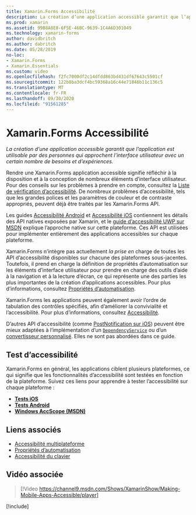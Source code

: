 ```yaml
---
title: Xamarin.Forms Accessibilité
description: La création d’une application accessible garantit que l’application est utilisable par des personnes qui approchent l’interface utilisateur avec un certain nombre de besoins et d’expériences.
ms.prod: xamarin
ms.assetid: 99B8A8E8-6F5E-46BC-9639-1C4A6D301049
ms.technology: xamarin-forms
author: davidbritch
ms.author: dabritch
ms.date: 05/28/2019
no-loc:
- Xamarin.Forms
- Xamarin.Essentials
ms.custom: video
ms.openlocfilehash: f2fc7000df2c14dfdd863bd431df67643c5501cf
ms.sourcegitcommit: 122b8ba3dcf4bc59368a16c44e71846b11c136c5
ms.translationtype: MT
ms.contentlocale: fr-FR
ms.lasthandoff: 09/30/2020
ms.locfileid: "91561285"
---
```

# <a name="no-locxamarinforms-accessibility"></a>Xamarin.Forms Accessibilité

_La création d’une application accessible garantit que l’application est utilisable par des personnes qui approchent l’interface utilisateur avec un certain nombre de besoins et d’expériences._

Rendre une Xamarin.Forms application accessible signifie réfléchir à la disposition et à la conception de nombreux éléments d’interface utilisateur. Pour des conseils sur les problèmes à prendre en compte, consultez la [Liste de vérification d’accessibilité](~/cross-platform/app-fundamentals/accessibility.md). De nombreux problèmes d’accessibilité, tels que les grandes polices et les paramètres de couleur et de contraste appropriés, peuvent déjà être traités par les Xamarin.Forms API.

Les guides [Accessibilité Android](~/android/app-fundamentals/accessibility.md) et [Accessibilité iOS](~/ios/app-fundamentals/accessibility.md) contiennent les détails des API natives exposées par Xamarin, et le [guide d’accessibilité UWP sur MSDN](/windows/uwp/design/accessibility/basic-accessibility-information) explique l’approche native sur cette plateforme. Ces API est utilisées pour implémenter entièrement des applications accessibles sur chaque plateforme.

Xamarin.Forms n’intègre pas actuellement *la prise en* charge de toutes les API d’accessibilité disponibles sur chacune des plateformes sous-jacentes. Toutefois, il prend en charge la définition de propriétés d’automatisation sur les éléments d’interface utilisateur pour prendre en charge des outils d’aide à la navigation et à la lecture d’écran, ce qui représente une des parties les plus importantes de la création d’applications accessibles. Pour plus d’informations, consultez [Propriétés d’automatisation](~/xamarin-forms/app-fundamentals/accessibility/automation-properties.md).

Xamarin.Forms les applications peuvent également avoir l’ordre de tabulation des contrôles spécifiés, afin d’améliorer la convivialité et l’accessibilité. Pour plus d’informations, consultez [Accessibilité](~/xamarin-forms/app-fundamentals/accessibility/keyboard.md).

D’autres API d’accessibilité (comme [PostNotification sur iOS](~/ios/app-fundamentals/accessibility.md)) peuvent être mieux adaptées à l’implémentation d’un [`DependencyService`](~/xamarin-forms/app-fundamentals/dependency-service/index.md) ou d’un [convertisseur personnalisé](~/xamarin-forms/app-fundamentals/custom-renderer/index.md). Elles ne sont pas abordées dans ce guide.

## <a name="testing-accessibility"></a>Test d’accessibilité

Xamarin.Forms en général, les applications ciblent plusieurs plateformes, ce qui signifie que les fonctionnalités d’accessibilité sont testées en fonction de la plateforme. Suivez ces liens pour apprendre à tester l’accessibilité sur chaque plateforme :

- [**Tests iOS**](~/ios/app-fundamentals/accessibility.md)
- [**Tests Android**](~/android/app-fundamentals/accessibility.md)
- [**Windows AccScope (MSDN)**](/windows/win32/winauto/accscope)

## <a name="related-links"></a>Liens associés

- [Accessibilité multiplateforme](~/cross-platform/app-fundamentals/accessibility.md)
- [Propriétés d’automatisation](~/xamarin-forms/app-fundamentals/accessibility/automation-properties.md)
- [Accessibilité du clavier](~/xamarin-forms/app-fundamentals/accessibility/keyboard.md)

## <a name="related-video"></a>Vidéo associée

> [!Video https://channel9.msdn.com/Shows/XamarinShow/Making-Mobile-Apps-Accessible/player]

[!include[](~/essentials/includes/xamarin-show-essentials.md)]